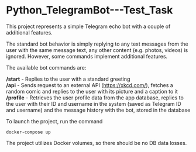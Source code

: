 # Python_TelegramBot---Test_Task
This project represents a simple Telegram echo bot with a couple of additional features.

The standard bot behavior is simply replying to any text messages from the user with the same
message text, any other content (e.g. photos, videos) is ignored. However, some commands implement
additional features.

The available bot commands are:

<b>/start</b> - Replies to the user with a standard greeting<br/>
<b>/api</b> - Sends request to an external API (https://xkcd.com/), fetches a random comic
        and replies to the user with its picture and a caption to it<br/>
<b>/profile</b> - Retrieves the user profile data from the app database, replies to the user
        with their ID and username in the system (saved as Telegram ID and username)
        and the message history with the bot, stored in the database

To launch the project, run the command

<code>docker-compose up</code>

The project utilizes Docker volumes, so there should be no DB data losses.
